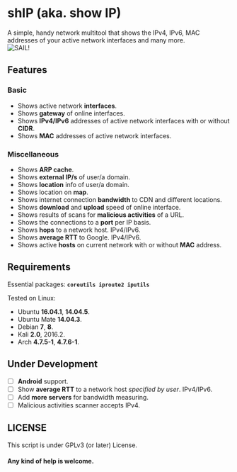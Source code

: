 # shIP (aka. show IP)
A simple, handy network multitool that shows the IPv4, IPv6, MAC addresses of your active network interfaces and many more.<br/>
<img src="https://raw.githubusercontent.com/xtonousou/shIP/master/imgs/head.png" title="SAIL!"/>

## Features

### Basic
- Shows active network **interfaces**.<br/>
- Shows **gateway** of online interfaces.<br/>
- Shows **IPv4/IPv6** addresses of active network interfaces with or without **CIDR**.<br/>
- Shows **MAC** addresses of active network interfaces.<br/>

### Miscellaneous
- Shows **ARP cache**.<br/>
- Shows **external IP/s** of user/a domain.<br/>
- Shows **location** info of user/a domain.<br/>
- Shows location on **map**.<br/>
- Shows internet connection **bandwidth** to CDN and different locations.<br/>
- Shows **download** and **upload** speed of online interface.<br/>
- Shows results of scans for **malicious activities** of a URL.<br/>
- Shows the connections to a **port** per IP basis.<br/>
- Shows **hops** to a network host. IPv4/IPv6.<br/>
- Shows **average RTT** to Google. IPv4/IPv6.<br/>
- Shows active **hosts** on current network with or without **MAC** address.<br/>

## Requirements
Essential packages: **```coreutils iproute2 iputils```**<br/>

Tested on Linux:<br/>

- Ubuntu **16.04.1**, **14.04.5**.<br/>
- Ubuntu Mate **14.04.3**.<br/>
- Debian **7**, **8**.<br/>
- Kali **2.0**, 2016.2.<br/>
- Arch **4.7.5-1**, **4.7.6-1**.<br/>

## Under Development
- [ ] **Android** support.<br/>
- [ ] Show **average RTT** to a network host *specified by user*. IPv4/IPv6.<br/>
- [ ] Add **more servers** for bandwidth measuring.<br/>
- [ ] Malicious activities scanner accepts IPv4.<br/>

## LICENSE
This script is under GPLv3 (or later) License.<br/>

#### Any kind of help is welcome.<br/>
